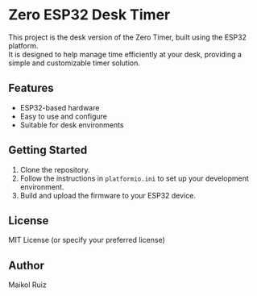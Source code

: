# Zero ESP32 Desk Timer

This project is the desk version of the Zero Timer, built using the ESP32 platform.  
It is designed to help manage time efficiently at your desk, providing a simple and customizable timer solution.

## Features

- ESP32-based hardware
- Easy to use and configure
- Suitable for desk environments

## Getting Started

1. Clone the repository.
2. Follow the instructions in `platformio.ini` to set up your development environment.
3. Build and upload the firmware to your ESP32 device.

## License

MIT License (or specify your preferred license)

## Author

Maikol Ruiz